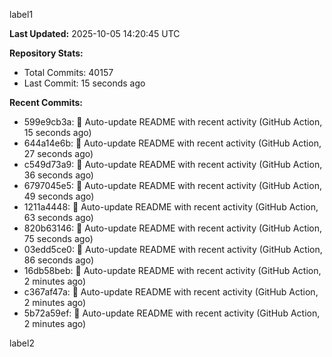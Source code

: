 
label1 
<!-- ACTIVITY_START -->
**Last Updated:** 2025-10-05 14:20:45 UTC

**Repository Stats:**
- Total Commits: 40157
- Last Commit: 15 seconds ago

**Recent Commits:**
- 599e9cb3a: 🤖 Auto-update README with recent activity (GitHub Action, 15 seconds ago)
- 644a14e6b: 🤖 Auto-update README with recent activity (GitHub Action, 27 seconds ago)
- c549d73a9: 🤖 Auto-update README with recent activity (GitHub Action, 36 seconds ago)
- 6797045e5: 🤖 Auto-update README with recent activity (GitHub Action, 49 seconds ago)
- 1211a4448: 🤖 Auto-update README with recent activity (GitHub Action, 63 seconds ago)
- 820b63146: 🤖 Auto-update README with recent activity (GitHub Action, 75 seconds ago)
- 03edd5ce0: 🤖 Auto-update README with recent activity (GitHub Action, 86 seconds ago)
- 16db58beb: 🤖 Auto-update README with recent activity (GitHub Action, 2 minutes ago)
- c367af47a: 🤖 Auto-update README with recent activity (GitHub Action, 2 minutes ago)
- 5b72a59ef: 🤖 Auto-update README with recent activity (GitHub Action, 2 minutes ago)
<!-- ACTIVITY_END -->

label2

